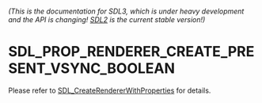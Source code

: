 ###### (This is the documentation for SDL3, which is under heavy development and the API is changing! [SDL2](https://wiki.libsdl.org/SDL2/) is the current stable version!)
# SDL_PROP_RENDERER_CREATE_PRESENT_VSYNC_BOOLEAN

Please refer to [SDL_CreateRendererWithProperties](SDL_CreateRendererWithProperties) for details.

